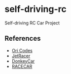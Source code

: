 # self-driving-rc

Self-driving RC Car Project

## References

- [Ori Codes](https://ori.codes/software/kernel-hacking/)
- [JetRacer](https://github.com/NVIDIA-AI-IOT/jetracer/)
- [DonkeyCar](https://www.donkeycar.com/)
- [RACECAR](https://jetsonhacks.com/category/robotics/jetson-racecar/)